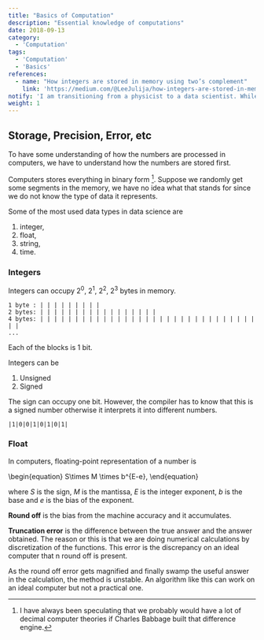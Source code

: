 ```yaml
---
title: "Basics of Computation"
description: "Essential knowledge of computations"
date: 2018-09-13
category:
  - 'Computation'
tags:
  - 'Computation'
  - 'Basics'
references:
  - name: "How integers are stored in memory using two’s complement"
    link: 'https://medium.com/@LeeJulija/how-integers-are-stored-in-memory-using-twos-complement-5ba04d61a56c'
notify: 'I am transitioning from a physicist to a data scientist. While I am exploring the world of data, I find that I need to know some basics about computers.'
weight: 1
---
```


## Storage, Precision, Error, etc

To have some understanding of how the numbers are processed in computers, we have to understand how the numbers are stored first.

Computers stores everything in binary form [^1]. Suppose we randomly get some segments in the memory, we have no idea what that stands for since we do not know the type of data it represents.

Some of the most used data types in data science are

1. integer,
2. float,
3. string,
4. time.


### Integers

Integers can occupy $2^0$, $2^1$, $2^2$, $2^3$ bytes in memory.

```
1 byte : | | | | | | | | |
2 bytes: | | | | | | | | | | | | | | | | |
4 bytes: | | | | | | | | | | | | | | | | | | | | | | | | | | | | | | | | |
...
```
Each of the blocks is 1 bit.

Integers can be

1. Unsigned
2. Signed

The sign can occupy one bit. However, the compiler has to know that this is a signed number otherwise it interprets it into different numbers.
```
|1|0|0|1|0|1|0|1|
```

### Float

In computers, floating-point representation of a number is

\begin{equation}
   S\times M \times b^{E-e},
\end{equation}


where $S$ is the sign, $M$ is the mantissa, $E$ is the integer exponent, $b$ is the base and $e$ is the bias of the exponent.

**Round off** is the bias from the machine accuracy and it accumulates.

**Truncation error** is the difference between  the true answer and the answer obtained. The reason or this is that we are doing numerical calculations by discretization of the functions. This error is the discrepancy on an ideal computer that n round off is present.

As the round off error gets magnified and finally swamp the useful answer in the calculation, the method is unstable. An algorithm like this can work on an ideal computer but not a practical one.


[^1]: I have always been speculating that we probably would have a lot of decimal computer theories if Charles Babbage built that difference engine.
